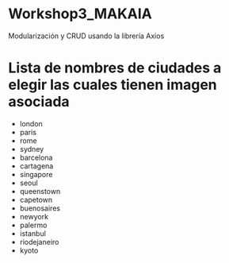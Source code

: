 # Workshop3_MAKAIA
Modularización y CRUD usando la librería Axios

# Lista de nombres de ciudades a elegir las cuales tienen imagen asociada

- london
- paris
- rome
- sydney
- barcelona
- cartagena
- singapore
- seoul
- queenstown
- capetown
- buenosaires
- newyork
- palermo
- istanbul
- riodejaneiro
- kyoto
